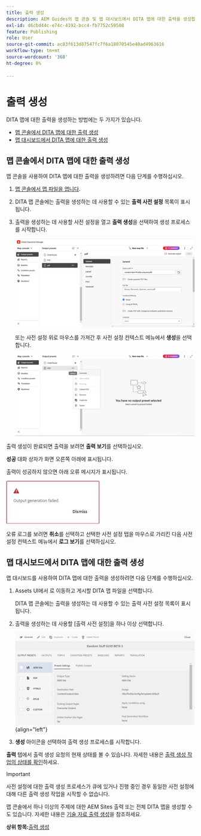 ```yaml
---
title: 출력 생성
description: AEM Guides의 맵 콘솔 및 맵 대시보드에서 DITA 맵에 대한 출력을 생성합니다.
exl-id: d6cbd44c-e74c-4192-bcc4-fb7752c59508
feature: Publishing
role: User
source-git-commit: ac83f613d87547fc7f6a18070545e40ad4963616
workflow-type: tm+mt
source-wordcount: '368'
ht-degree: 0%

---
```


# 출력 생성

DITA 맵에 대한 출력을 생성하는 방법에는 두 가지가 있습니다.

- [맵 콘솔에서 DITA 맵에 대한 출력 생성](#generate-output-for-a-dita-map-from-the-map-console)
- [맵 대시보드에서 DITA 맵에 대한 출력 생성](#generate-output-for-a-dita-map-from-the-map-dashboard)

## 맵 콘솔에서 DITA 맵에 대한 출력 생성

맵 콘솔을 사용하여 DITA 맵에 대한 출력을 생성하려면 다음 단계를 수행하십시오.

1. [맵 콘솔에서 맵 파일을 엽니다](./open-files-map-console.md).
2. DITA 맵 콘솔에는 출력을 생성하는 데 사용할 수 있는 **출력 사전 설정** 목록이 표시됩니다.

3. 출력을 생성하는 데 사용할 사전 설정을 열고 **출력 생성**&#x200B;을 선택하여 생성 프로세스를 시작합니다.

   <img src="images/generate-output-pdf.png" alt="메타데이터 탭" width="600">

   또는 사전 설정 위로 마우스를 가져간 후 사전 설정 컨텍스트 메뉴에서 **생성**&#x200B;을 선택합니다.


   <img src="images/generate-preset-map-console.png" alt="메타데이터 탭" width="600">

출력 생성이 완료되면 출력을 보려면 **출력 보기**&#x200B;를 선택하십시오.

**성공** 대화 상자가 화면 오른쪽 아래에 표시됩니다.

출력이 성공하지 않으면 아래 오류 메시지가 표시됩니다.

<img src="images/error-log.png" alt="오류 로그" width="250">

오류 로그를 보려면 **취소**&#x200B;를 선택하고 선택한 사전 설정 탭을 마우스로 가리킨 다음 사전 설정 컨텍스트 메뉴에서 **로그 보기**&#x200B;를 선택하십시오.

## 맵 대시보드에서 DITA 맵에 대한 출력 생성

맵 대시보드를 사용하여 DITA 맵에 대한 출력을 생성하려면 다음 단계를 수행하십시오.

1. Assets UI에서 로 이동하고 게시할 DITA 맵 파일을 선택합니다.

   DITA 맵 콘솔에는 출력을 생성하는 데 사용할 수 있는 출력 사전 설정 목록이 표시됩니다.

1. 출력을 생성하는 데 사용할 [출력 사전 설정]을 하나 이상 선택합니다.

   ![](images/generate-multiple-outputs-uuid.png){align="left"}

1. **생성** 아이콘을 선택하여 출력 생성 프로세스를 시작합니다.


**출력** 탭에서 출력 생성 요청의 현재 상태를 볼 수 있습니다. 자세한 내용은 [출력 생성 작업의 상태를 확인](./generate-output-manage-process.md#view-the-status-of-the-output-generation-task)하세요.

>[!IMPORTANT]
>
> 사전 설정에 대한 출력 생성 프로세스가 큐에 있거나 진행 중인 경우 동일한 사전 설정에 대해 다른 출력 생성 작업을 시작할 수 없습니다.

맵 콘솔에서 하나 이상의 주제에 대한 AEM Sites 출력 또는 전체 DITA 맵을 생성할 수도 있습니다. 자세한 내용은 [기술 자료 출력 생성](web-editor-article-publishing.md#id218CK0U019I)을 참조하세요.




**상위 항목:**&#x200B;[&#x200B;출력 생성](generate-output.md)
